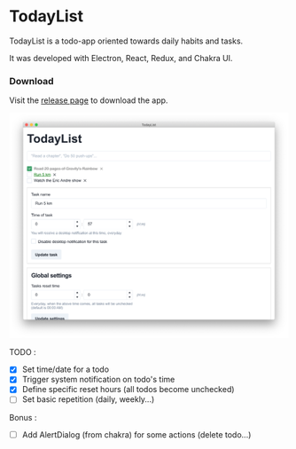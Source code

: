 # TodayList

TodayList is a todo-app oriented towards daily habits and tasks.

It was developed with Electron, React, Redux, and Chakra UI.

### Download

Visit the [release page](https://github.com/guillaumepn/todaylist/releases) to download the app.

![TodayList insight](./todaylist-insight.png)

TODO :

- [x] Set time/date for a todo
- [x] Trigger system notification on todo's time
- [x] Define specific reset hours (all todos become unchecked)
- [ ] Set basic repetition (daily, weekly...)

Bonus :

- [ ] Add AlertDialog (from chakra) for some actions (delete todo...)
